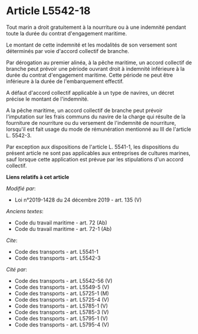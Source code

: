 # Article L5542-18

Tout marin a droit gratuitement à la nourriture ou à une indemnité pendant toute la durée du contrat d'engagement maritime.

Le montant de cette indemnité et les modalités de son versement sont déterminés par voie d'accord collectif de branche.

Par dérogation au premier alinéa, à la pêche maritime, un accord collectif de branche peut prévoir une période ouvrant droit
à indemnité inférieure à la durée du contrat d'engagement maritime. Cette période ne peut être inférieure à la durée de
l'embarquement effectif.

A défaut d'accord collectif applicable à un type de navires, un décret précise le montant de l'indemnité.

A la pêche maritime, un accord collectif de branche peut prévoir l'imputation sur les frais communs du navire de la charge
qui résulte de la fourniture de nourriture ou du versement de l'indemnité de nourriture, lorsqu'il est fait usage du mode de
rémunération mentionné au III de l'article L. 5542-3.

Par exception aux dispositions de l'article L. 5541-1, les dispositions du présent article ne sont pas applicables aux
entreprises de cultures marines, sauf lorsque cette application est prévue par les stipulations d'un accord collectif.

**Liens relatifs à cet article**

_Modifié par_:

  - Loi n°2019-1428 du 24 décembre 2019 - art. 135 (V)

_Anciens textes_:

  - Code du travail maritime - art. 72 (Ab)
  - Code du travail maritime - art. 72-1 (Ab)

_Cite_:

  - Code des transports - art. L5541-1
  - Code des transports - art. L5542-3

_Cité par_:

  - Code des transports - art. L5542-56 (V)
  - Code des transports - art. L5549-5 (V)
  - Code des transports - art. L5725-1 (M)
  - Code des transports - art. L5725-4 (V)
  - Code des transports - art. L5785-1 (V)
  - Code des transports - art. L5785-3 (V)
  - Code des transports - art. L5795-1 (V)
  - Code des transports - art. L5795-4 (V)
